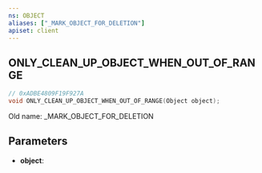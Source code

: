 ```yaml
---
ns: OBJECT
aliases: ["_MARK_OBJECT_FOR_DELETION"]
apiset: client
---
```

## ONLY_CLEAN_UP_OBJECT_WHEN_OUT_OF_RANGE

```c
// 0xADBE4809F19F927A
void ONLY_CLEAN_UP_OBJECT_WHEN_OUT_OF_RANGE(Object object);
```

Old name: _MARK_OBJECT_FOR_DELETION

## Parameters
* **object**:



